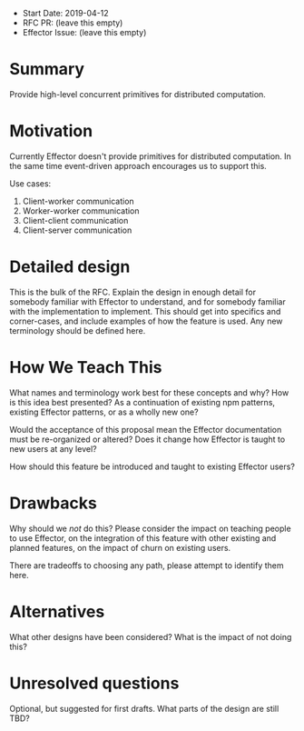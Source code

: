 - Start Date: 2019-04-12
- RFC PR: (leave this empty)
- Effector Issue: (leave this empty)

# Summary

Provide high-level concurrent primitives for distributed computation.

# Motivation

Currently Effector doesn't provide primitives for distributed computation.
In the same time event-driven approach encourages us to support this.

Use cases:

1. Client-worker communication
2. Worker-worker communication
3. Client-client communication
4. Client-server communication

# Detailed design

This is the bulk of the RFC. Explain the design in enough detail for somebody
familiar with Effector to understand, and for somebody familiar with the
implementation to implement. This should get into specifics and corner-cases,
and include examples of how the feature is used. Any new terminology should be
defined here.

# How We Teach This

What names and terminology work best for these concepts and why? How is this
idea best presented? As a continuation of existing npm patterns, existing Effector
patterns, or as a wholly new one?

Would the acceptance of this proposal mean the Effector documentation must be
re-organized or altered? Does it change how Effector is taught to new users
at any level?

How should this feature be introduced and taught to existing Effector users?

# Drawbacks

Why should we _not_ do this? Please consider the impact on teaching people to
use Effector, on the integration of this feature with other existing and planned
features, on the impact of churn on existing users.

There are tradeoffs to choosing any path, please attempt to identify them here.

# Alternatives

What other designs have been considered? What is the impact of not doing this?

# Unresolved questions

Optional, but suggested for first drafts. What parts of the design are still
TBD?
